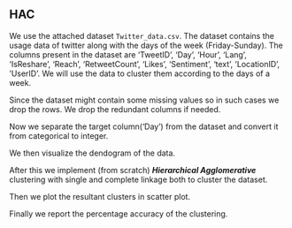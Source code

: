## HAC ##
We use the attached dataset `Twitter_data.csv`. The dataset contains the usage data of twitter along with the days of the week (Friday-Sunday). The columns present in the dataset are ‘TweetID’, ‘Day’, ‘Hour’, ‘Lang’, ‘IsReshare’, ‘Reach’, ‘RetweetCount’, ‘Likes’, ‘Sentiment’, ‘text’, ‘LocationID’, ’UserID’. We will use the data to cluster them according to the days of a week. 

Since the dataset might contain some missing values so in such cases we drop the rows. 
We drop the redundant columns if needed.

Now we separate the target column(‘Day’) from the dataset and convert it from categorical to integer.

We then visualize the dendogram of the data. 

After this we implement (from scratch) ***Hierarchical Agglomerative*** clustering with single and complete linkage both to cluster the dataset. 

Then we plot the resultant clusters in scatter plot. 

Finally we report the percentage accuracy of the clustering. 
